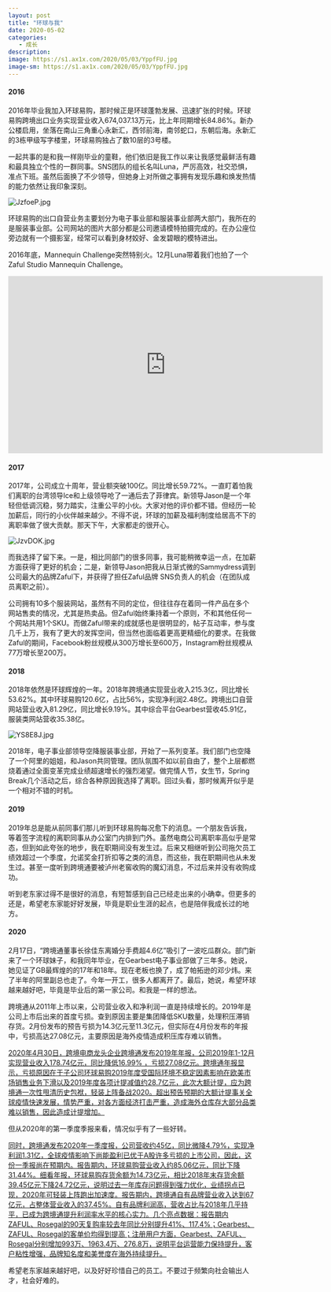 ```yaml
---
layout: post
title: "环球与我"
date: 2020-05-02
categories:
   - 成长
description:
image: https://s1.ax1x.com/2020/05/03/YppfFU.jpg
image-sm: https://s1.ax1x.com/2020/05/03/YppfFU.jpg
---
```


#### 2016

2016年毕业我加入环球易购，那时候正是环球蓬勃发展、迅速扩张的时候。环球易购跨境出口业务实现营业收入674,037.13万元，比上年同期增长84.86%。新办公楼启用，坐落在南山三角重心永新汇，西邻前海，南邻蛇口，东朝后海。永新汇的3栋甲级写字楼里，环球易购独占了数10层的3号楼。

一起共事的是和我一样刚毕业的童鞋，他们依旧是我工作以来让我感觉最鲜活有趣和最具独立个性的一群同事。SNS团队的组长名叫Luna，严厉高效，社交恐惧，准点下班。虽然后面换了不少领导，但她身上对所做之事拥有发现乐趣和焕发热情的能力依然让我印象深刻。

<img src="https://s1.ax1x.com/2020/05/03/JzfoeP.jpg" alt="JzfoeP.jpg" border="0" />

环球易购的出口自营业务主要划分为电子事业部和服装事业部两大部门，我所在的是服装事业部。公司网站的图片大部分都是公司邀请模特拍摄完成的。在办公座位旁边就有一个摄影室，经常可以看到身材姣好、金发碧眼的模特进出。

2016年底，Mannequin Challenge突然特别火。12月Luna带着我们也拍了一个Zaful Studio Mannequin Challenge。


<iframe width="640" height="360" src="https://www.youtube.com/embed/PbgHTwBgefk" frameborder="0" allow="accelerometer; autoplay; encrypted-media; gyroscope; picture-in-picture" allowfullscreen></iframe>

#### 2017

2017年，公司成立十周年，营业额突破100亿。同比增长59.72%。一直盯着怕我们离职的台湾领导Ice和上级领导呛了一通后去了菲律宾。新领导Jason是一个年轻但低调沉稳，努力踏实，注重公平的小伙。大家对他的评价都不错。但经历一轮加薪后，同行的小伙伴越来越少。不得不说，环球的加薪及福利制度给居高不下的离职率做了很大贡献。那天下午，大家都走的很开心。

<img src="https://s1.ax1x.com/2020/05/03/JzvDOK.jpg" alt="JzvDOK.jpg" border="0" />

而我选择了留下来。一是，相比同部门的很多同事，我可能稍微幸运一点，在加薪方面获得了更好的机会；二是，新领导Jason把我从日渐式微的Sammydress调到公司最大的品牌Zaful下，并获得了担任Zaful品牌 SNS负责人的机会（在团队成员离职之前）。

公司拥有10多个服装网站，虽然有不同的定位，但往往存在着同一件产品在多个网站售卖的情况，尤其是热卖品。但Zaful始终秉持着一个原则，不和其他任何一个网站共用1个SKU。而做Zaful带来的成就感也是很明显的，帖子互动率，参与度几千上万，我有了更大的发挥空间，但当然也面临着更高更精细化的要求。在我做Zaful的期间，Facebook粉丝规模从300万增长至600万，Instagram粉丝规模从77万增长至200万。

#### 2018

2018年依然是环球辉煌的一年。2018年跨境通实现营业收入215.3亿，同比增长53.62%。其中环球易购120.6亿，占比56%，实现净利润2.48亿。跨境出口自营网站营业收入81.29亿，同比增长9.19%。其中综合平台Gearbest营收45.91亿，服装类网站营收35.38亿。

<img src="https://s1.ax1x.com/2020/05/03/YS8E8J.jpg" alt="YS8E8J.jpg" border="0" />

2018年，电子事业部领导空降服装事业部，开始了一系列变革。我们部门也空降了一个阿里的姐姐，和Jason共同管理。团队氛围不如以前自由了，整个上层都燃烧着通过全面变革完成业绩超速增长的强烈渴望。做完情人节，女生节，Spring Break几个活动之后，综合各种原因我选择了离职。回过头看，那时候离开似乎是一个相对不错的时机。

#### 2019

2019年总是能从前同事们那儿听到环球易购每况愈下的消息。一个朋友告诉我，等着签字流程的离职同事从办公室门内排到门外。虽然电商公司离职率高似乎是常态，但到如此夸张的地步，我在职期间没有发生过。后来又相继听到公司拖欠员工绩效超过一个季度，允诺奖金打折扣等之类的消息，而这些，我在职期间也从未发生过。甚至一度听到跨境通要被泸州老窖收购的魔幻消息，不过后来并没有收购成功。

听到老东家过得不是很好的消息，有短暂感到自己已经走出来的小确幸。但更多的还是，希望老东家能好好发展，毕竟是职业生涯的起点，也是陪伴我成长过的地方。


#### 2020

2月17日，“跨境通董事长徐佳东离婚分手费超4.6亿”吸引了一波吃瓜群众。部门新来了一个环球妹子，和我同年毕业，在Gearbest电子事业部做了三年多。她说，她见证了GB最辉煌的的17年和18年。现在老板也换了，成了帕拓逊的邓少炜。来了半年的阿里副总也走了。今年一开工，很多人都离开了。最后，她说，希望环球越来越好吧，毕竟是毕业后的第一家公司。和我是一样的想法。

跨境通从2011年上市以来，公司营业收入和净利润一直是持续增长的。2019年是公司上市后出来的首度亏损。查到原因主要是集团降低SKU数量，处理积压滞销存货。2月份发布的预告亏损为14.3亿元至11.3亿元，但实际在4月份发布的年报中，亏损高达27.08亿元，主要原因是海外疫情造成积压库存难以销售。


[2020年4月30日，跨境电商龙头企业跨境通发布2019年年报，公司2019年1-12月实现营业收入178.74亿元，同比降低16.99% ，亏损27.08亿元。跨境通年报显示，亏损原因在于子公司环球易购2019年度受国际环境不稳定因素影响在欧美市场销售业务下滑以及2019年度各项计提减值约28.7亿元，此次大额计提，应为跨境通一次性甩清历史包袱，轻装上阵备战2020。超出预告预期的大额计提事关全球疫情快速发展，情势严重，对各方面经济打击严重，造成海外仓库存大部分品类难以销售，因此造成计提增加。](https://www.cifnews.com/article/66778)

但从2020年的第一季度季报来看，情况似乎有了一些好转。

[同时，跨境通发布2020年一季度报，公司营收约45亿，同比微降4.79%，实现净利润1.31亿，全球疫情影响下尚能盈利已优于A股许多亏损的上市公司，因此，这份一季报尚在预期内。报告期内，环球易购营业收入约85.06亿元，同比下降31.44%。细看年报，环球易购存货余额为14.73亿元，相比2018年末存货余额39.45亿元下降24.72亿元，说明过去一年库存问题得到强力优化，业绩拐点已现，2020年可轻装上阵跑出加速度。报告期内，跨境通自有品牌营业收入达到67亿元，占整体营业收入的37.45%。自有品牌利润高，营收占比与2018年几乎持平，已成为跨境通提升利润率水平的核心实力。几个亮点数据：报告期内ZAFUL、Rosegal的90天复购率较去年同比分别提升41%、117.4%；Gearbest、ZAFUL、Rosegal的客单价均得到提高；注册用户方面，Gearbest、ZAFUL、Rosegal分别增加993万、1963.4万、276.8万，说明平台运营能力保持提升，客户粘性增强，品牌知名度和美誉度在海外持续提升。](https://www.cifnews.com/article/66778)


希望老东家越来越好吧，以及好好珍惜自己的员工。不要过于频繁向社会输出人才，社会好难的。
